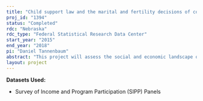 ```yaml
---
title: "Child support law and the marital and fertility decisions of couples"
proj_id: "1394"
status: "Completed"
rdc: "Nebraska"
rdc_type: "Federal Statistical Research Data Center"
start_year: "2015"
end_year: "2018"
pi: "Daniel Tannenbaum"
abstract: "This project will assess the social and economic landscape of single-parent households and their relationship with the non-resident parent, a subject of great importance given the large fraction of children born into out-of-wedlock households. The project also proposes to analyze the quality of marriage and fertility data contained in the Census Bureau's internal-use Survey of Income and Program Participation (SIPP). Specifically, the researcher will analyze the quality of aggregate marriage and fertility statistics in SIPP as compared to those based on natality data from birth certificates published in the National Vital Statistics System; study the reliability of identifying “shotgun” marriages in the public-use SIPP, without knowledge of the month of marriage or the month of birth as is available in the internal-use SIPP; analyze the aggregate social and economic behavior of non-resident fathers, including their labor force participation, and their time and child support expenditures on their children; and analyze the aggregated reports by mothers of child support receipt compared to aggregated reports by fathers of child support expenditures. "
layout: project
---
```


**Datasets Used:**

  - Survey of Income and Program Participation (SIPP) Panels 

